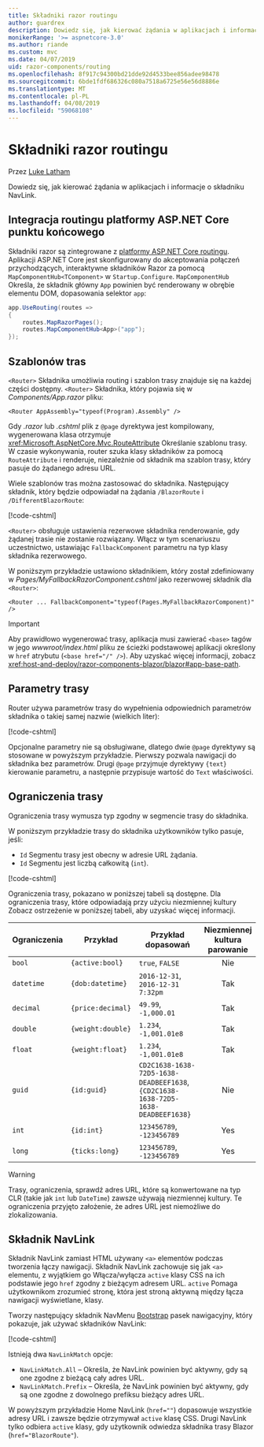 ```yaml
---
title: Składniki razor routingu
author: guardrex
description: Dowiedz się, jak kierować żądania w aplikacjach i informacje o składniku NavLink.
monikerRange: '>= aspnetcore-3.0'
ms.author: riande
ms.custom: mvc
ms.date: 04/07/2019
uid: razor-components/routing
ms.openlocfilehash: 8f917c94300bd21dde92d4533bee856adee98478
ms.sourcegitcommit: 6bde1fdf686326c080a7518a6725e56e56d8886e
ms.translationtype: MT
ms.contentlocale: pl-PL
ms.lasthandoff: 04/08/2019
ms.locfileid: "59068108"
---
```

# <a name="razor-components-routing"></a>Składniki razor routingu

Przez [Luke Latham](https://github.com/guardrex)

Dowiedz się, jak kierować żądania w aplikacjach i informacje o składniku NavLink.

## <a name="aspnet-core-endpoint-routing-integration"></a>Integracja routingu platformy ASP.NET Core punktu końcowego

Składniki razor są zintegrowane z [platformy ASP.NET Core routingu](xref:fundamentals/routing). Aplikacji ASP.NET Core jest skonfigurowany do akceptowania połączeń przychodzących, interaktywne składników Razor za pomocą `MapComponentHub<TComponent>` w `Startup.Configure`. `MapComponentHub` Określa, że składnik główny `App` powinien być renderowany w obrębie elementu DOM, dopasowania selektor `app`:

```csharp
app.UseRouting(routes =>
{
    routes.MapRazorPages();
    routes.MapComponentHub<App>("app");
});
```

## <a name="route-templates"></a>Szablonów tras

`<Router>` Składnika umożliwia routing i szablon trasy znajduje się na każdej części dostępny. `<Router>` Składnika, który pojawia się w *Components/App.razor* pliku:

```cshtml
<Router AppAssembly="typeof(Program).Assembly" />
```

Gdy *.razor* lub *.cshtml* plik z `@page` dyrektywa jest kompilowany, wygenerowana klasa otrzymuje <xref:Microsoft.AspNetCore.Mvc.RouteAttribute> Określanie szablonu trasy. W czasie wykonywania, router szuka klasy składników za pomocą `RouteAttribute` i renderuje, niezależnie od składnik ma szablon trasy, który pasuje do żądanego adresu URL.

Wiele szablonów tras można zastosować do składnika. Następujący składnik, który będzie odpowiadał na żądania `/BlazorRoute` i `/DifferentBlazorRoute`:

[!code-cshtml[](common/samples/3.x/BlazorSample/Pages/BlazorRoute.cshtml?name=snippet_BlazorRoute)]

`<Router>` obsługuje ustawienia rezerwowe składnika renderowanie, gdy żądanej trasie nie zostanie rozwiązany. Włącz w tym scenariuszu uczestnictwo, ustawiając `FallbackComponent` parametru na typ klasy składnika rezerwowego.

W poniższym przykładzie ustawiono składnikiem, który został zdefiniowany w *Pages/MyFallbackRazorComponent.cshtml* jako rezerwowej składnik dla `<Router>`:

```cshtml
<Router ... FallbackComponent="typeof(Pages.MyFallbackRazorComponent)" />
```

> [!IMPORTANT]
> Aby prawidłowo wygenerować trasy, aplikacja musi zawierać `<base>` tagów w jego *wwwroot/index.html* pliku ze ścieżki podstawowej aplikacji określony w `href` atrybutu (`<base href="/" />`). Aby uzyskać więcej informacji, zobacz <xref:host-and-deploy/razor-components-blazor/blazor#app-base-path>.

## <a name="route-parameters"></a>Parametry trasy

Router używa parametrów trasy do wypełnienia odpowiednich parametrów składnika o takiej samej nazwie (wielkich liter):

[!code-cshtml[](common/samples/3.x/BlazorSample/Pages/RouteParameter.cshtml?name=snippet_RouteParameter&highlight=2,7-8)]

Opcjonalne parametry nie są obsługiwane, dlatego dwie `@page` dyrektywy są stosowane w powyższym przykładzie. Pierwszy pozwala nawigacji do składnika bez parametrów. Drugi `@page` przyjmuje dyrektywy `{text}` kierowanie parametru, a następnie przypisuje wartość do `Text` właściwości.

## <a name="route-constraints"></a>Ograniczenia trasy

Ograniczenia trasy wymusza typ zgodny w segmencie trasy do składnika.

W poniższym przykładzie trasy do składnika użytkowników tylko pasuje, jeśli:

* `Id` Segmentu trasy jest obecny w adresie URL żądania.
* `Id` Segmentu jest liczbą całkowitą (`int`).

[!code-cshtml[](routing/samples_snapshot/3.x/Constraint.cshtml?highlight=1)]

Ograniczenia trasy, pokazano w poniższej tabeli są dostępne. Dla ograniczenia trasy, które odpowiadają przy użyciu niezmiennej kultury Zobacz ostrzeżenie w poniższej tabeli, aby uzyskać więcej informacji.

| Ograniczenia | Przykład           | Przykład dopasowań                                                                  | Niezmiennej<br>kultura<br>parowanie |
| ---------- | ----------------- | -------------------------------------------------------------------------------- | :------------------------------: |
| `bool`     | `{active:bool}`   | `true`, `FALSE`                                                                  | Nie                               |
| `datetime` | `{dob:datetime}`  | `2016-12-31`, `2016-12-31 7:32pm`                                                | Tak                              |
| `decimal`  | `{price:decimal}` | `49.99`, `-1,000.01`                                                             | Tak                              |
| `double`   | `{weight:double}` | `1.234`, `-1,001.01e8`                                                           | Tak                              |
| `float`    | `{weight:float}`  | `1.234`, `-1,001.01e8`                                                           | Tak                              |
| `guid`     | `{id:guid}`       | `CD2C1638-1638-72D5-1638-DEADBEEF1638`, `{CD2C1638-1638-72D5-1638-DEADBEEF1638}` | Nie                               |
| `int`      | `{id:int}`        | `123456789`, `-123456789`                                                        | Yes                              |
| `long`     | `{ticks:long}`    | `123456789`, `-123456789`                                                        | Yes                              |

> [!WARNING]
> Trasy, ograniczenia, sprawdź adres URL, które są konwertowane na typ CLR (takie jak `int` lub `DateTime`) zawsze używają niezmiennej kultury. Te ograniczenia przyjęto założenie, że adres URL jest niemożliwe do zlokalizowania.

## <a name="navlink-component"></a>Składnik NavLink

Składnik NavLink zamiast HTML używany `<a>` elementów podczas tworzenia łączy nawigacji. Składnik NavLink zachowuje się jak `<a>` elementu, z wyjątkiem go Włącza/wyłącza `active` klasy CSS na ich podstawie jego `href` zgodny z bieżącym adresem URL. `active` Pomaga użytkownikom zrozumieć stronę, która jest stroną aktywną między łącza nawigacji wyświetlane, klasy.

Tworzy następujący składnik NavMenu [Bootstrap](https://getbootstrap.com/docs/) pasek nawigacyjny, który pokazuje, jak używać składników NavLink:

[!code-cshtml[](common/samples/3.x/BlazorSample/Shared/NavMenu.cshtml?name=snippet_NavLinks&highlight=4-6,9-11)]

Istnieją dwa `NavLinkMatch` opcje:

* `NavLinkMatch.All` &ndash; Określa, że NavLink powinien być aktywny, gdy są one zgodne z bieżącą cały adres URL.
* `NavLinkMatch.Prefix` &ndash; Określa, że NavLink powinien być aktywny, gdy są one zgodne z dowolnego prefiksu bieżący adres URL.

W powyższym przykładzie Home NavLink (`href=""`) dopasowuje wszystkie adresy URL i zawsze będzie otrzymywał `active` klasę CSS. Drugi NavLink tylko odbiera `active` klasy, gdy użytkownik odwiedza składnika trasy Blazor (`href="BlazorRoute"`).
